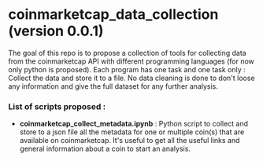 # coinmarketcap_data_collection (version 0.0.1)

The goal of this repo is to propose a collection of tools for collecting data from the coinmarketcap API with different programming languages (for now only python is proposed). Each program has one task and one task only : Collect the data and store it to a file. No data cleaning is done to don't loose any information and give the full dataset for any further analysis.

### List of scripts proposed :

* **coinmarketcap_collect_metadata.ipynb** : Python script to collect and store to a json file all the metadata for one or multiple coin(s) that are available on coinmarketcap. It's useful to get all the useful links and general information about a coin to start an analysis. 
